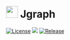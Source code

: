 # <img src="http://ww2.sinaimg.cn/large/005Xtdi2jw1f4v398j1v3j3074074t8w.jpg" width=32 /> Jgraph
[![License](https://img.shields.io/badge/license-Apache%202-green.svg)](https://www.apache.org/licenses/LICENSE-2.0)
![](https://img.shields.io/badge/Jgraph-download-brightgreen.svg)
[![Release](https://jitpack.io/v/org.bitbucket.User/Repo.svg)](https://jitpack.io/#org.bitbucket.User/Repo)
